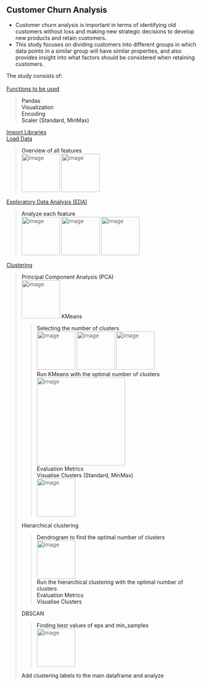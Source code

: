 ## Customer Churn Analysis

- Customer churn analysis is important in terms of identifying old customers without loss and making new strategic decisions to develop new products and retain customers.
- This study focuses on dividing customers into different groups in which data points in a similar group will have similar properties, and also provides insight into what factors should be considered when retaining customers.

The study consists of:<br><br>
<a href='#1.0'>Functions to be used</a><br>
    <blockquote>
        <a>Pandas</a><br>
        <a>Visualization</a><br>
        <a>Encoding</a><br>
        <a>Scaler (Standard, MinMax)</a><br>
    </blockquote>
<a href='#2.0'>Import Libraries</a><br>
<a href='#3.0'>Load Data</a><br>
    <blockquote>
        <a>Overview of all features</a><br>
  <img height="100" alt="image" src="https://user-images.githubusercontent.com/58983814/169572835-7e8a3d60-38ea-43e8-9fae-bf136cca45fa.png"> <img height="100" alt="image" src="https://user-images.githubusercontent.com/58983814/169572972-38ff872e-e44b-4f64-9f39-223ea7fd5712.png">
    </blockquote>
<a href='#4.0'>Exploratory Data Analysis (EDA)</a><br>
    <blockquote>
        <a>Analyze each feature</a><br>
  <img height="100" alt="image" src="https://user-images.githubusercontent.com/58983814/169573198-3058ad18-ba31-4285-85e5-b15ff683354b.png">
<img height="100" alt="image" src="https://user-images.githubusercontent.com/58983814/169573265-c7aa6f73-fb36-4cfd-a272-90e004200da2.png">
<img height="100" alt="image" src="https://user-images.githubusercontent.com/58983814/169573332-be6174ee-1be5-4fee-8133-66e6f00cc221.png">
    </blockquote>
<a href='#5.0'>Clustering</a><br>
<blockquote>
    <a>Principal Component Analysis (PCA)</a><br>
  <img height="100" alt="image" src="https://user-images.githubusercontent.com/58983814/169573462-6b13b7fa-7168-4c34-9a7d-e136c9ffa2ee.png">
    <a>KMeans</a><br>
          <blockquote>
            <a>Selecting the number of clusters</a><br>
            <img height="100" alt="image" src="https://user-images.githubusercontent.com/58983814/169573526-b2ca059c-5500-4fb7-9f27-897fb8ab33d7.png"> <img height="100" alt="image" src="https://user-images.githubusercontent.com/58983814/169573621-767395f7-6694-4fa6-a9e0-e605a586f9f5.png"> <img height="100" alt="image" src="https://user-images.githubusercontent.com/58983814/169573684-24b8f5b9-ae32-4648-9e4e-a1c90625143e.png"><br>
            <a>Run KMeans with the optimal number of clusters</a><br>
            <img width="230" alt="image" src="https://user-images.githubusercontent.com/58983814/169573754-cdf82aa3-a1f1-446d-b9bc-7aeac33e137f.png"><br>
            <a>Evaluation Metrics</a><br>
            <a>Visualise Clusters (Standard, MinMax)</a><br>
            <img height="100" alt="image" src="https://user-images.githubusercontent.com/58983814/169574024-6423ff72-0509-40ef-a90e-7e576c3318f7.png"><br>
          </blockquote>
    <a>Hierarchical clustering</a><br>
          <blockquote>
              <a>Dendrogram to find the optimal number of clusters</a><br>
            <img height="100" alt="image" src="https://user-images.githubusercontent.com/58983814/169574109-1af3b077-9db5-4398-9cf1-633f44dcb610.png"><br>
              <a>Run the hierarchical clustering with the optimal number of clusters</a><br>
              <a>Evaluation Metrics</a><br>
              <a>Visualise Clusters</a><br>
          </blockquote>
    <a>DBSCAN</a><br>
          <blockquote>
              <a>Finding best values of eps and min_samples</a><br>
            <img height="100" alt="image" src="https://user-images.githubusercontent.com/58983814/169574232-c4a29dd2-f006-441b-ac30-74496049d105.png"><br>
          </blockquote>
    <a>Add clustering labels to the main dataframe and analyze</a><br>
</blockquote>
